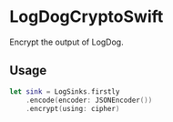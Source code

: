 # LogDogCryptoSwift

Encrypt the output of LogDog.

## Usage

```swift
let sink = LogSinks.firstly
    .encode(encoder: JSONEncoder())
    .encrypt(using: cipher)
```
